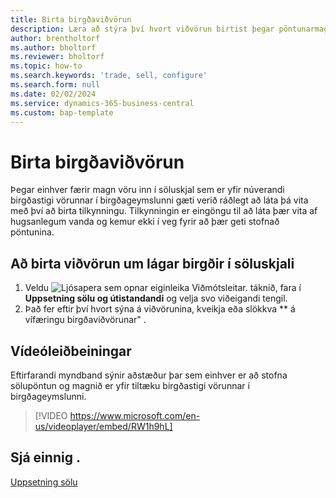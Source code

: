 ```yaml
---
title: Birta birgðaviðvörun
description: Læra að stýra því hvort viðvörun birtist þegar pöntunarmagn er meira en birgðastig vöru.
author: brentholtorf
ms.author: bholtorf
ms.reviewer: bholtorf
ms.topic: how-to
ms.search.keywords: 'trade, sell, configure'
ms.search.form: null
ms.date: 02/02/2024
ms.service: dynamics-365-business-central
ms.custom: bap-template
---
```


# <a name="display-a-stockout-warning"></a>Birta birgðaviðvörun

Þegar einhver færir magn vöru inn í söluskjal sem er yfir núverandi birgðastigi vörunnar í birgðageymslunni gæti verið ráðlegt að láta þá vita með því að birta tilkynningu. Tilkynningin er eingöngu til að láta þær vita af hugsanlegum vanda og kemur ekki í veg fyrir að þær geti stofnað pöntunina.

## <a name="to-show-a-warning-about-low-inventory-on-a-sales-document"></a>Að birta viðvörun um lágar birgðir í söluskjali

1. Veldu ![Ljósapera sem opnar eiginleika Viðmótsleitar.](media/ui-search/search_small.png "Segðu mér hvað þú vilt gera") táknið, fara í **Uppsetning sölu og útistandandi** og velja svo viðeigandi tengil.
1. Það fer eftir því hvort sýna á viðvörunina, kveikja eða slökkva ** á vífæringu birgðaviðvörunar" .

## <a name="video-guidance"></a>Vídeóleiðbeiningar

Eftirfarandi myndband sýnir aðstæður þar sem einhver er að stofna sölupöntun og magnið er yfir tiltæku birgðastigi vörunnar í birgðageymslunni.

> [!VIDEO https://www.microsoft.com/en-us/videoplayer/embed/RW1h9hL]

## <a name="see-also"></a>Sjá einnig .

[Uppsetning sölu](sales-setup-sales.md)
